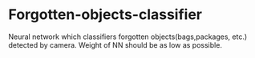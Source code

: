 # Forgotten-objects-classifier
Neural network which classifiers forgotten objects(bags,packages, etc.) detected by camera. Weight of NN should be as low as possible.
